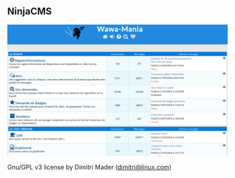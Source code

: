 NinjaCMS
--------
![alt tag](https://github.com/Anyon3/ninjacms/blob/master/screenwm.png)

Gnu/GPL v3 license by Dimitri Mader (dimitri@linux.com)
